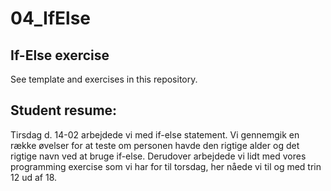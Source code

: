 # 04_IfElse

## If-Else exercise
See template and exercises in this repository.

## Student resume:
Tirsdag d. 14-02 arbejdede vi med if-else statement. Vi gennemgik en række øvelser for at teste om personen havde den rigtige alder og det rigtige navn ved at bruge if-else. Derudover arbejdede vi lidt med vores programming exercise som vi har for til torsdag, her nåede vi til og med trin 12 ud af 18.
